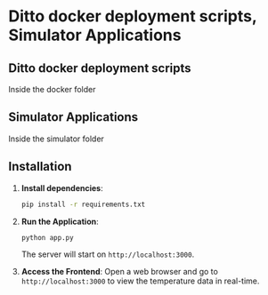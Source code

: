# Ditto docker deployment scripts, Simulator Applications

## Ditto docker deployment scripts

Inside the docker folder

## Simulator Applications

Inside the simulator folder

## Installation

1. **Install dependencies**:
   ```bash
   pip install -r requirements.txt
   ```

2. **Run the Application**:
   ```bash
   python app.py
   ```

   The server will start on `http://localhost:3000`.

3. **Access the Frontend**:
   Open a web browser and go to `http://localhost:3000` to view the temperature data in real-time.
